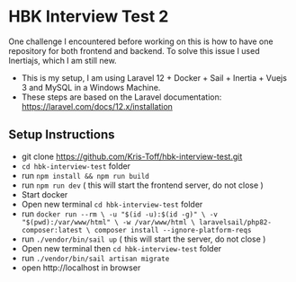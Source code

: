 # HBK Interview Test 2 #

One challenge I encountered before working on this is how to have one repository for both frontend and backend. To solve this issue I used Inertiajs, which I am still new.

- This is my setup, I am using Laravel 12 + Docker + Sail + Inertia + Vuejs 3 and MySQL in a Windows Machine.
- These steps are based on the Laravel documentation: https://laravel.com/docs/12.x/installation

## Setup Instructions ##

- git clone https://github.com/Kris-Toff/hbk-interview-test.git
- `cd hbk-interview-test` folder
- run `npm install && npm run build`
- run `npm run dev` ( this will start the frontend server, do not close )
- Start docker
- Open new terminal `cd hbk-interview-test` folder
- run `docker run --rm \
    -u "$(id -u):$(id -g)" \
    -v "$(pwd):/var/www/html" \
    -w /var/www/html \
    laravelsail/php82-composer:latest \
    composer install --ignore-platform-reqs`
- run `./vendor/bin/sail up` ( this will start the server, do not close )
- Open new terminal then `cd hbk-interview-test` folder
- run `./vendor/bin/sail artisan migrate`
- open http://localhost in browser
